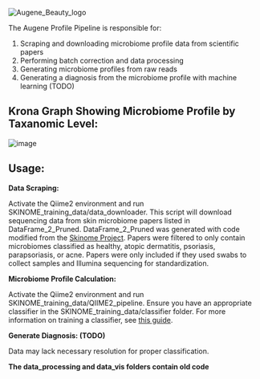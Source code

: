 ![Augene_Beauty_logo](https://github.com/user-attachments/assets/84520cca-6e4a-40f1-8aff-8767a34bc5fb)

The Augene Profile Pipeline is responsible for:


1. Scraping and downloading microbiome profile data from scientific papers
2. Performing batch correction and data processing
3. Generating microbiome profiles from raw reads
4. Generating a diagnosis from the microbiome profile with machine learning (TODO)

## Krona Graph Showing Microbiome Profile by Taxanomic Level:
![image](https://github.com/user-attachments/assets/b49d1bbc-5312-4a6b-9a10-1e185e901a45)




## Usage:

**Data Scraping:**

Activate the Qiime2 environment and run SKINOME_training_data/data_downloader. This script will download sequencing data from skin microbiome papers listed in DataFrame_2_Pruned. DataFrame_2_Pruned was generated with code modified from the [Skinome Project](https://academic.oup.com/database/article/doi/10.1093/database/baac033/6586378). Papers were filtered to only contain microbiomes classified as healthy, atopic dermatitis, psoriasis, parapsoriasis, or acne. Papers were only included if they used swabs to collect samples and Illumina sequencing for standardization. 

**Microbiome Profile Calculation:**

Activate the Qiime2 environment and run SKINOME_training_data/QIIME2_pipeline. Ensure you have an appropriate classifier in the SKINOME_training_data/classifier folder. For more information on training a classifier, see [this guide](https://docs.qiime2.org/2024.10/tutorials/feature-classifier/). 

**Generate Diagnosis: (TODO)**

Data may lack necessary resolution for proper classification. 

**The data_processing and data_vis folders contain old code**
